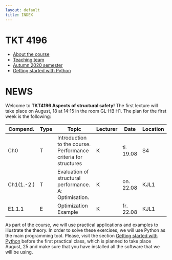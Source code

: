 ```yaml
---
layout: default
title: INDEX
---
```


# TKT 4196

- [About the course](about)
- [Teaching team](team)
- [Autumn 2020 semester](fall2020)
- [Getting started with Python](py_guide)



# NEWS
Welcome to __TKT4196 Aspects of structural safety!__ The first lecture will take place on August, 18 at 14:15 in the room GL-HB H1. The plan for the first week is the following:

| Compend. | Type |     Topic                                                 |	Lecturer |	Date       | Location |
|----------|------|-----------------------------------------------------------|----------|-------------|----------|
|   Ch0    |  T   |  Introduction to the course. Performance criteria for structures |         K | ti. 19.08   | S4 |
|Ch1(1.-2.)|  T   |  Evaluation of structural performance. A: Optimisation.          |         K | on. 22.08   | KJL1 |
| E1.1.1   |  E   |  Optimization Example                                            |         K | fr. 22.08   | KJL1 |


As part of the course, we will use practical applications and examples to illustrate the theory. In order to solve these exercises, we will use Python as the main programming tool. Please, visit the section [Getting started with Python](py_guide) before the first practical class, which is planned to take place August, 25 and make sure that you have installed all the software that we will be using.
